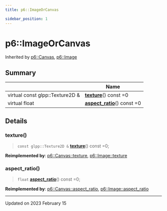 ```yaml
---
title: p6::ImageOrCanvas

sidebar_position: 1
---
```


# p6::ImageOrCanvas





Inherited by [p6::Canvas](/reference/Types/canvas), [p6::Image](/reference/Types/image)



## Summary

|                | Name           |
| -------------- | -------------- |
| virtual const glpp::Texture2D & | **[texture](/reference/Types/image_or_canvas#texture)**() const =0 |
| virtual float | **[aspect_ratio](/reference/Types/image_or_canvas#aspect_ratio)**() const =0 |
## Details


### texture()

> `const glpp::Texture2D &` **[texture](/reference/Types/image_or_canvas#texture)**() const =0;



**Reimplemented by**: [p6::Canvas::texture](/reference/Types/canvas#texture), [p6::Image::texture](/reference/Types/image#texture)


### aspect_ratio()

> `float` **[aspect_ratio](/reference/Types/image_or_canvas#aspect_ratio)**() const =0;



**Reimplemented by**: [p6::Canvas::aspect_ratio](/reference/Types/canvas#aspect_ratio), [p6::Image::aspect_ratio](/reference/Types/image#aspect_ratio)


-------------------------------

Updated on 2023 February 15